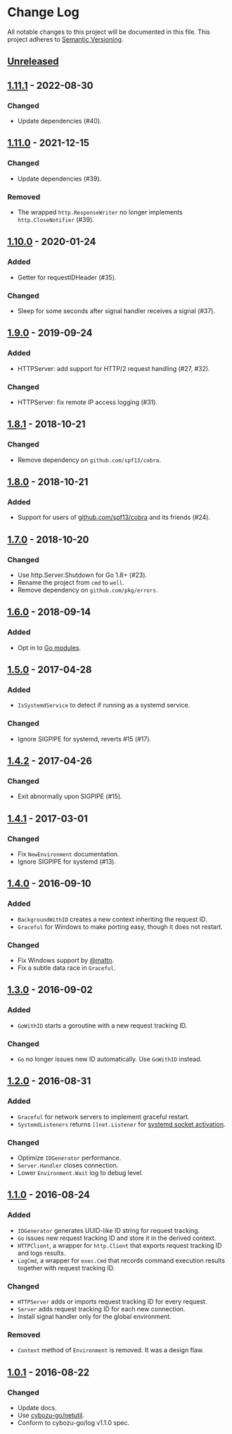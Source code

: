 # Change Log

All notable changes to this project will be documented in this file.
This project adheres to [Semantic Versioning](http://semver.org/).

## [Unreleased]

## [1.11.1] - 2022-08-30

### Changed
- Update dependencies (#40).

## [1.11.0] - 2021-12-15

### Changed
- Update dependencies (#39).

### Removed
- The wrapped `http.ResponseWriter` no longer implements `http.CloseNotifier` (#39).

## [1.10.0] - 2020-01-24
### Added
- Getter for requestIDHeader (#35).

### Changed
- Sleep for some seconds after signal handler receives a signal (#37).

## [1.9.0] - 2019-09-24
### Added
- HTTPServer: add support for HTTP/2 request handling (#27, #32).

### Changed
- HTTPServer: fix remote IP access logging (#31).

## [1.8.1] - 2018-10-21
### Changed
- Remove dependency on `github.com/spf13/cobra`.

## [1.8.0] - 2018-10-21
### Added
- Support for users of [github.com/spf13/cobra](https://github.com/spf13/cobra) and its friends (#24).

## [1.7.0] - 2018-10-20
### Changed
- Use http.Server.Shutdown for Go 1.8+ (#23).
- Rename the project from `cmd` to `well`.
- Remove dependency on `github.com/pkg/errors`.

## [1.6.0] - 2018-09-14
### Added
- Opt in to [Go modules](https://github.com/golang/go/wiki/Modules).

## [1.5.0] - 2017-04-28
### Added
- `IsSystemdService` to detect if running as a systemd service.

### Changed
- Ignore SIGPIPE for systemd, reverts #15 (#17).

## [1.4.2] - 2017-04-26
### Changed
- Exit abnormally upon SIGPIPE (#15).

## [1.4.1] - 2017-03-01
### Changed
- Fix `NewEnvironment` documentation.
- Ignore SIGPIPE for systemd (#13).

## [1.4.0] - 2016-09-10
### Added
- `BackgroundWithID` creates a new context inheriting the request ID.
- `Graceful` for Windows to make porting easy, though it does not restart.

### Changed
- Fix Windows support by [@mattn](https://github.com/mattn).
- Fix a subtle data race in `Graceful`.

## [1.3.0] - 2016-09-02
### Added
- `GoWithID` starts a goroutine with a new request tracking ID.

### Changed
- `Go` no longer issues new ID automatically.  Use `GoWithID` instead.

## [1.2.0] - 2016-08-31
### Added
- `Graceful` for network servers to implement graceful restart.
- `SystemdListeners` returns `[]net.Listener` for [systemd socket activation][activation].

### Changed
- Optimize `IDGenerator` performance.
- `Server.Handler` closes connection.
- Lower `Environment.Wait` log to debug level.

## [1.1.0] - 2016-08-24
### Added
- `IDGenerator` generates UUID-like ID string for request tracking.
- `Go` issues new request tracking ID and store it in the derived context.
- `HTTPClient`, a wrapper for `http.Client` that exports request tracking ID and logs results.
- `LogCmd`, a wrapper for `exec.Cmd` that records command execution results together with request tracking ID.

### Changed
- `HTTPServer` adds or imports request tracking ID for every request.
- `Server` adds request tracking ID for each new connection.
- Install signal handler only for the global environment.

### Removed
- `Context` method of `Environment` is removed.  It was a design flaw.

## [1.0.1] - 2016-08-22
### Changed
- Update docs.
- Use [cybozu-go/netutil](https://github.com/cybozu-go/netutil).
- Conform to cybozu-go/log v1.1.0 spec.

[activation]: http://0pointer.de/blog/projects/socket-activation.html
[Unreleased]: https://github.com/cybozu-go/cmd/compare/v1.11.1...HEAD
[1.11.1]: https://github.com/cybozu-go/cmd/compare/v1.11.0...v1.11.1
[1.11.0]: https://github.com/cybozu-go/cmd/compare/v1.10.0...v1.11.0
[1.10.0]: https://github.com/cybozu-go/cmd/compare/v1.9.0...v1.10.0
[1.9.0]: https://github.com/cybozu-go/cmd/compare/v1.8.1...v1.9.0
[1.8.1]: https://github.com/cybozu-go/cmd/compare/v1.8.0...v1.8.1
[1.8.0]: https://github.com/cybozu-go/cmd/compare/v1.7.0...v1.8.0
[1.7.0]: https://github.com/cybozu-go/cmd/compare/v1.6.0...v1.7.0
[1.6.0]: https://github.com/cybozu-go/cmd/compare/v1.5.0...v1.6.0
[1.5.0]: https://github.com/cybozu-go/cmd/compare/v1.4.2...v1.5.0
[1.4.2]: https://github.com/cybozu-go/cmd/compare/v1.4.1...v1.4.2
[1.4.1]: https://github.com/cybozu-go/cmd/compare/v1.4.0...v1.4.1
[1.4.0]: https://github.com/cybozu-go/cmd/compare/v1.3.0...v1.4.0
[1.3.0]: https://github.com/cybozu-go/cmd/compare/v1.2.0...v1.3.0
[1.2.0]: https://github.com/cybozu-go/cmd/compare/v1.1.0...v1.2.0
[1.1.0]: https://github.com/cybozu-go/cmd/compare/v1.0.1...v1.1.0
[1.0.1]: https://github.com/cybozu-go/cmd/compare/v1.0.0...v1.0.1

